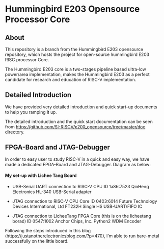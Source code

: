 Hummingbird E203 Opensource Processor Core
================

About
-----------

This repository is a branch from the Hummingbird E203 opensource repository, which hosts the project for open-source hummingbird E203 RISC processor Core.

The Hummingbird E203 core is a two-stages pipeline based ultra-low power/area implementation, makes the Hummingbird E203 as a perfect candidate for research and education of RISC-V implementation. 

Detailed Introduction
-----------------------------

We have provided very detailed introduction and quick start-up documents to help you ramping it up. 

The detailed introduction and the quick start documentation can be seen 
from https://github.com/SI-RISCV/e200_opensource/tree/master/doc directory.

FPGA-Board and JTAG-Debugger 
-----------------------------
In order to easy user to study RISC-V in a quick and easy way, we have made a dedicated FPGA-Board and JTAG-Debugger.  Diagram as below:

#### My set-up with Lichee Tang Board

* USB-Serial UART connection to RISC-V CPU
ID 1a86:7523 QinHeng Electronics HL-340 USB-Serial adapter

* JTAG connection to RISC-V CPU Core
ID 0403:6014 Future Technology Devices International, Ltd FT232H Single HS USB-UART/FIFO IC

* JTAG connection to LicheeTang FPGA Core (this is on the licheetang borad)
ID 0547:1002 Anchor Chips, Inc. Python2 WDM Encoder

Following the steps introduced in this blog (https://justanotherelectronicsblog.com/?p=470), I'm able to run bare-metal successfully on the little board. 
